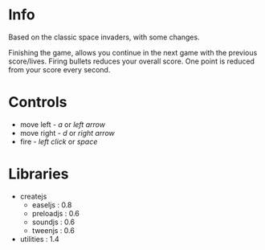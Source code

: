 Info
====

Based on the classic space invaders, with some changes.

Finishing the game, allows you continue in the next game with the previous score/lives.
Firing bullets reduces your overall score.
One point is reduced from your score every second.


Controls
========

- move left - *a* or *left arrow*
- move right - *d* or *right arrow*
- fire - *left click* or *space*


Libraries
=========

- createjs
    - easeljs   : 0.8
    - preloadjs : 0.6
    - soundjs   : 0.6
    - tweenjs   : 0.6
- utilities : 1.4